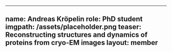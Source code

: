  ---
 name: Andreas Kröpelin
 role: PhD student
 imgpath: /assets/placeholder.png
 teaser: Reconstructing structures and dynamics of proteins from cryo-EM images
 layout: member
 ---

